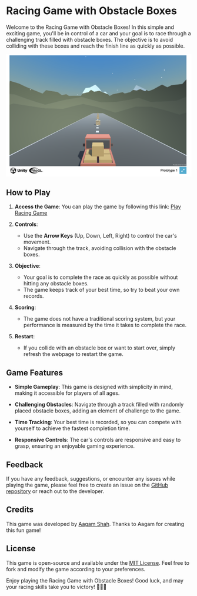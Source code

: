 # Racing Game with Obstacle Boxes

Welcome to the Racing Game with Obstacle Boxes! In this simple and exciting game, you'll be in control of a car and your goal is to race through a challenging track filled with obstacle boxes. The objective is to avoid colliding with these boxes and reach the finish line as quickly as possible.

![Game Screenshot](Image.png)

## How to Play

1. **Access the Game**: You can play the game by following this link: [Play Racing Game](https://aagam1090.github.io/CarRacingGame/DevBuild/)

2. **Controls**:
   - Use the **Arrow Keys** (Up, Down, Left, Right) to control the car's movement.
   - Navigate through the track, avoiding collision with the obstacle boxes.

3. **Objective**:
   - Your goal is to complete the race as quickly as possible without hitting any obstacle boxes.
   - The game keeps track of your best time, so try to beat your own records.

4. **Scoring**:
   - The game does not have a traditional scoring system, but your performance is measured by the time it takes to complete the race.

5. **Restart**:
   - If you collide with an obstacle box or want to start over, simply refresh the webpage to restart the game.

## Game Features

- **Simple Gameplay**: This game is designed with simplicity in mind, making it accessible for players of all ages.

- **Challenging Obstacles**: Navigate through a track filled with randomly placed obstacle boxes, adding an element of challenge to the game.

- **Time Tracking**: Your best time is recorded, so you can compete with yourself to achieve the fastest completion time.

- **Responsive Controls**: The car's controls are responsive and easy to grasp, ensuring an enjoyable gaming experience.

## Feedback

If you have any feedback, suggestions, or encounter any issues while playing the game, please feel free to create an issue on the [GitHub repository](https://github.com/aagam1090/CarRacingGame) or reach out to the developer.

## Credits

This game was developed by [Aagam Shah](https://github.com/aagam1090). Thanks to Aagam for creating this fun game!

## License

This game is open-source and available under the [MIT License](LICENSE.md). Feel free to fork and modify the game according to your preferences.

Enjoy playing the Racing Game with Obstacle Boxes! Good luck, and may your racing skills take you to victory! 🏁🚗💨

